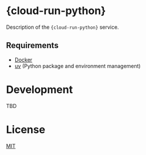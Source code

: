 # {cloud-run-python}

Description of the `{cloud-run-python}` service.

## Requirements

* [Docker](https://www.docker.com/)
* [uv](https://docs.astral.sh/uv/) (Python package and environment management)

# Development

TBD

# License

[MIT](./LICENSE)
